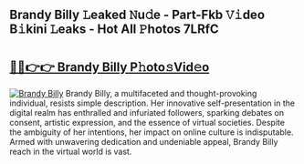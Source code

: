 ## Brandy Billy 𝙻eaked 𝙽u𝚍e - Part-Fkb 𝚅𝚒deo B𝚒kini 𝙻eaks - Hot All 𝙿hotos 7LRfC

# <h2><a href="http://ld78svw.urlbe.top/?page=Brandy+Billy">🔗🔗👉👉 Brandy Billy P𝚑oto𝚜Vid𝚎o</a></h2>

[![Brandy Billy](https://i.imgur.com/eBuTRDB.gif)](http://ld78svw.urlbe.top/?page=Brandy+Billy)
Brandy Billy, a multifaceted and thought-provoking individual, resists simple description. Her innovative self-presentation in the digital realm has enthralled and infuriated followers, sparking debates on consent, artistic expression, and the essence of virtual societies. Despite the ambiguity of her intentions, her impact on online culture is indisputable. Armed with unwavering dedication and undeniable appeal, Brandy Billy reach in the virtual world is vast.
